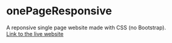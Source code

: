 # onePageResponsive
A reponsive single page website made with CSS (no Bootstrap).\
[Link to the live website](https://san1j.github.io/onePageResponsive/)
